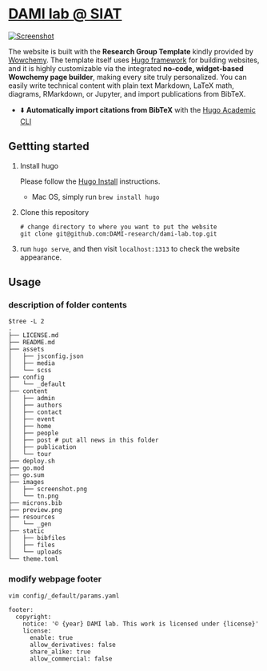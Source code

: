 # [DAMI lab @ SIAT ](dami-lab.top)

[![Screenshot](./preview.png)](dami-lab.top)


The website is built with  the **Research Group Template** kindly provided by [Wowchemy](https://github.com/wowchemy/starter-hugo-research-group). The template itself uses [Hugo framework](https://gohugo.io/) for building websites, and it is highly customizable via the integrated **no-code, widget-based Wowchemy page builder**, making every site truly personalized. You can easily write technical content with plain text Markdown, LaTeX math, diagrams, RMarkdown, or Jupyter, and import publications from BibTeX.


- ⬇️ **Automatically import citations from BibTeX** with the [Hugo Academic CLI](https://github.com/wowchemy/hugo-academic-cli)


## Gettting started 

1. Install hugo 

    Please follow the [Hugo Install](https://gohugo.io/installation/) instructions. 
    * Mac OS, simply run  `brew install hugo `
2. Clone this repository 
    ```
    # change directory to where you want to put the website 
    git clone git@github.com:DAMI-research/dami-lab.top.git
    ```
3. run `hugo serve`, and then visit `localhost:1313` to check the website appearance. 

## Usage 

### description of folder contents 
```
$tree -L 2 
.
├── LICENSE.md
├── README.md
├── assets
│   ├── jsconfig.json
│   ├── media
│   └── scss
├── config
│   └── _default
├── content
│   ├── admin
│   ├── authors
│   ├── contact
│   ├── event
│   ├── home
│   ├── people
│   ├── post # put all news in this folder 
│   ├── publication
│   └── tour
├── deploy.sh
├── go.mod
├── go.sum
├── images
│   ├── screenshot.png
│   └── tn.png
├── microns.bib
├── preview.png
├── resources
│   └── _gen
├── static
│   ├── bibfiles
│   ├── files
│   └── uploads
└── theme.toml
```


### modify webpage footer 
`vim config/_default/params.yaml`
```
footer:
  copyright:
    notice: '© {year} DAMI lab. This work is licensed under {license}'
    license:
      enable: true
      allow_derivatives: false
      share_alike: true
      allow_commercial: false
```

